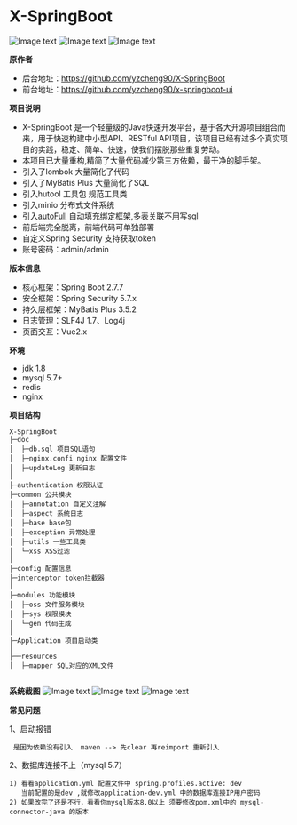 <h1> X-SpringBoot </h1>

![Image text](https://img.shields.io/badge/x--springboot-v5.0-green.svg)
![Image text](https://img.shields.io/badge/springboot-2.7.7-green.svg)
![Image text](https://img.shields.io/badge/MyBatis%20Plus-3.5.2-green.svg)

**原作者**
 - 后台地址：https://github.com/yzcheng90/X-SpringBoot
 - 前台地址：https://github.com/yzcheng90/x-springboot-ui

**项目说明** 
 - X-SpringBoot 是一个轻量级的Java快速开发平台，基于各大开源项目组合而来，用于快速构建中小型API、RESTful API项目，该项目已经有过多个真实项目的实践，稳定、简单、快速，使我们摆脱那些重复劳动。
 - 本项目已大量重构,精简了大量代码减少第三方依赖，最干净的脚手架。
 - 引入了lombok 大量简化了代码
 - 引入了MyBatis Plus 大量简化了SQL
 - 引入hutool 工具包 规范工具类
 - 引入minio 分布式文件系统
 - 引入[autoFull](https://github.com/yzcheng90/zhjg-common-autofull) 自动填充绑定框架,多表关联不用写sql
 - 前后端完全脱离，前端代码可单独部署
 - 自定义Spring Security 支持获取token
 - 账号密码：admin/admin

 
**版本信息** 
- 核心框架：Spring Boot 2.7.7
- 安全框架：Spring Security 5.7.x
- 持久层框架：MyBatis Plus 3.5.2
- 日志管理：SLF4J 1.7、Log4j
- 页面交互：Vue2.x 


**环境** 
- jdk 1.8
- mysql 5.7+
- redis
- nginx


**项目结构** 
```
X-SpringBoot
├─doc  
│  ├─db.sql 项目SQL语句
│  ├─nginx.confi nginx 配置文件
│  ├─updateLog 更新日志
│
├─authentication 权限认证
├─common 公共模块
│  ├─annotation 自定义注解
│  ├─aspect 系统日志
│  ├─base base包
│  ├─exception 异常处理
│  ├─utils 一些工具类
│  └─xss XSS过滤
│ 
├─config 配置信息
├─interceptor token拦截器
│ 
├─modules 功能模块
│  ├─oss 文件服务模块
│  ├─sys 权限模块
│  └─gen 代码生成
│ 
├─Application 项目启动类
│  
├──resources 
│  ├─mapper SQL对应的XML文件


```

**系统截图**
![Image text](https://github.com/yzcheng90/X-SpringBoot/blob/master/pic/20230122174113.png)
![Image text](https://github.com/yzcheng90/X-SpringBoot/blob/master/pic/20230122174148.png)
![Image text](https://github.com/yzcheng90/X-SpringBoot/blob/master/pic/20230122174204.png)

**常见问题**

1、启动报错
```
 是因为依赖没有引入  maven --> 先clear 再reimport 重新引入
```

2、数据库连接不上（mysql 5.7）

```
1) 看看application.yml 配置文件中 spring.profiles.active: dev  
   当前配置的是dev ,就修改application-dev.yml 中的数据库连接IP用户密码
2) 如果改完了还是不行，看看你mysql版本8.0以上 须要修改pom.xml中的 mysql-connector-java 的版本
```




